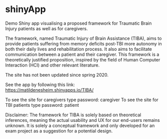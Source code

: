 # shinyApp
Demo Shiny app visualising a proposed framework for Traumatic Brain Injury patients as well as for caregivers. 

The framework, named Traumatic Injury of Brain Assistance (TIBA), aims to provide patients suffering from memory deficits post-TBI more autonomy in both their daily lives and rehabilitation process. It also aims to facilitate communication between a patient and their caregiver. This framework is a theoretically justified proposition, inspired by the field of Human Computer Interaction (HCI) and other relevant literature.

The site has not been updated since spring 2020. 

See the app by following this link:  https://matildenesheim.shinyapps.io/TIBA/ 

To see the site for caregivers type password: caregiver
To see the site for TBI patients type password: patient


Disclaimer: The framework for TIBA is solely based on theoretical inferences, meaning the actual usability and UX for our end-users remains unknown. It is solely a conceptual framework and only developed for an exam project as a suggestion for a potential design. 
